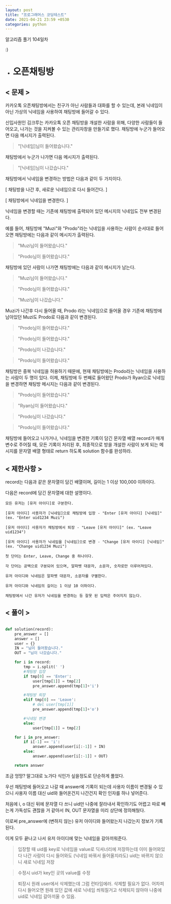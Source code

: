 ```yaml
---
layout: post
title: "프로그래머스 코딩테스트"
date: 2021-04-21 23:59 +0530
categories: python
---
```


알고리즘 풀기 104일차

:)

- # 오픈채팅방

## < 문제 >

카카오톡 오픈채팅방에서는 친구가 아닌 사람들과 대화를 할 수 있는데, 본래 닉네임이 아닌 가상의 닉네임을 사용하여 채팅방에 들어갈 수 있다.

신입사원인 김크루는 카카오톡 오픈 채팅방을 개설한 사람을 위해, 다양한 사람들이 들어오고, 나가는 것을 지켜볼 수 있는 관리자창을 만들기로 했다. 채팅방에 누군가 들어오면 다음 메시지가 출력된다.

> "[닉네임]님이 들어왔습니다."

채팅방에서 누군가 나가면 다음 메시지가 출력된다.

> "[닉네임]님이 나갔습니다."

채팅방에서 닉네임을 변경하는 방법은 다음과 같이 두 가지이다.

[ 채팅방을 나간 후, 새로운 닉네임으로 다시 들어간다. ]

[ 채팅방에서 닉네임을 변경한다. ]

닉네임을 변경할 때는 기존에 채팅방에 출력되어 있던 메시지의 닉네임도 전부 변경된다.

예를 들어, 채팅방에 "Muzi"와 "Prodo"라는 닉네임을 사용하는 사람이 순서대로 들어오면 채팅방에는 다음과 같이 메시지가 출력된다.

> "Muzi님이 들어왔습니다."

> "Prodo님이 들어왔습니다."

채팅방에 있던 사람이 나가면 채팅방에는 다음과 같이 메시지가 남는다.

> "Muzi님이 들어왔습니다."

> "Prodo님이 들어왔습니다."

> "Muzi님이 나갔습니다."

Muzi가 나간후 다시 들어올 때, Prodo 라는 닉네임으로 들어올 경우 기존에 채팅방에 남아있던 Muzi도 Prodo로 다음과 같이 변경된다.

> "Prodo님이 들어왔습니다."

> "Prodo님이 들어왔습니다."

> "Prodo님이 나갔습니다."

> "Prodo님이 들어왔습니다."

채팅방은 중복 닉네임을 허용하기 때문에, 현재 채팅방에는 Prodo라는 닉네임을 사용하는 사람이 두 명이 있다. 이제, 채팅방에 두 번째로 들어왔던 Prodo가 Ryan으로 닉네임을 변경하면 채팅방 메시지는 다음과 같이 변경된다.

> "Prodo님이 들어왔습니다."

> "Ryan님이 들어왔습니다."

> "Prodo님이 나갔습니다."

> "Prodo님이 들어왔습니다."

채팅방에 들어오고 나가거나, 닉네임을 변경한 기록이 담긴 문자열 배열 record가 매개변수로 주어질 때, 모든 기록이 처리된 후, 최종적으로 방을 개설한 사람이 보게 되는 메시지를 문자열 배열 형태로 return 하도록 solution 함수를 완성하라.

## < 제한사항 >

record는 다음과 같은 문자열이 담긴 배열이며, 길이는 1 이상 100,000 이하이다.

다음은 record에 담긴 문자열에 대한 설명이다.

    모든 유저는 [유저 아이디]로 구분한다.

    [유저 아이디] 사용자가 [닉네임]으로 채팅방에 입장 - "Enter [유저 아이디] [닉네임]" (ex. "Enter uid1234 Muzi")

    [유저 아이디] 사용자가 채팅방에서 퇴장 - "Leave [유저 아이디]" (ex. "Leave uid1234")

    [유저 아이디] 사용자가 닉네임을 [닉네임]으로 변경 - "Change [유저 아이디] [닉네임]" (ex. "Change uid1234 Muzi")

    첫 단어는 Enter, Leave, Change 중 하나이다.

    각 단어는 공백으로 구분되어 있으며, 알파벳 대문자, 소문자, 숫자로만 이루어져있다.

    유저 아이디와 닉네임은 알파벳 대문자, 소문자를 구별한다.

    유저 아이디와 닉네임의 길이는 1 이상 10 이하이다.

    채팅방에서 나간 유저가 닉네임을 변경하는 등 잘못 된 입력은 주어지지 않는다.

## < 풀이 >

```python

def solution(record):
    pre_answer = []
    answer = []
    user = {}
    IN = "님이 들어왔습니다."
    OUT = "님이 나갔습니다."

    for i in record:
        tmp = i.split(' ')
        #채팅방 입장
        if tmp[0] == 'Enter':
            user[tmp[1]] = tmp[2]
            pre_answer.append(tmp[1]+'i')

        #채팅방 퇴장
        elif tmp[0] == 'Leave':
            # del user[tmp[1]]
            pre_answer.append(tmp[1]+'o')

        #닉네임 변경
        else:
            user[tmp[1]] = tmp[2]

    for i in pre_answer:
        if i[-1] == 'i':
            answer.append(user[i[:-1]] + IN)
        else:
            answer.append(user[i[:-1]] + OUT)

    return answer

```

조금 엉망? 말그대로 노가다 식인가 싶을정도로 단순하게 풀었다.

우선 채팅방에 들어오고 나갈 때 answer에 기록이 되는데 사용자 이름이 변경될 수 있으니 사용자 이름 대신 uid와 들어온건지 나간건지 확인 인자를 하나 넣어준다.

처음에 i, o 대신 뒤에 문자열 다 쓰니 uid만 나중에 잘라내서 확인하기도 어렵고 따로 빼는게 가독성도 괜찮을 거 같아서 IN, OUT 문자열을 미리 상단에 정의해뒀다.

이로써 pre_answer에 (변하지 않는) 유저 아이디와 들어왔는지 나갔는지 정보가 기록된다.

이게 모두 끝나고 나서 유저 아이디에 맞는 닉네임을 갈아끼워준다.

>

> 입장할 때 uid를 key로 닉네임을 value로 딕셔너리에 저장하는데 이미 들어와있다 나간 사람이 다시 들어와도 (닉네임 바꿔서 들어올지라도) uid는 바뀌지 않으니 새로 닉네임 저장

> 수정시 uid가 key인 곳의 value를 수정

> 퇴장시 원래 user에서 삭제했는데 그럼 런타임에러. 삭제할 필요가 없다. 어차피 다시 들어오면 원래 있던 값에 새로 닉네임 씌워질거고 삭제되지 않아야 나중에 uid로 닉네임 갈아끼울 수 있음.
